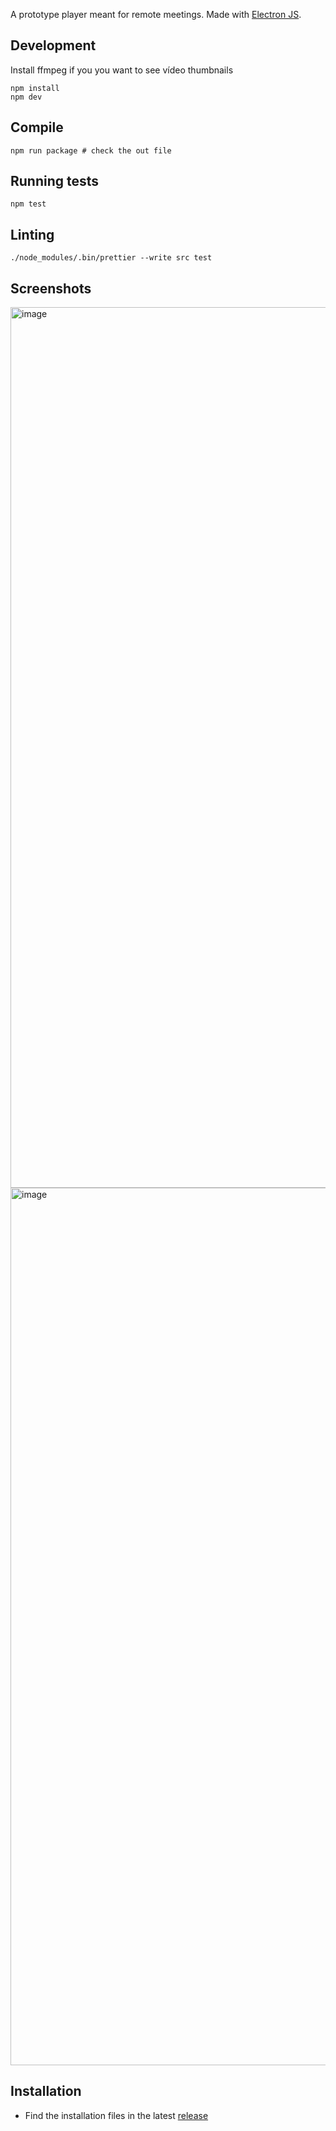 A prototype player meant for remote meetings. Made with [Electron JS](https://www.electronjs.org/).

## Development

Install ffmpeg if you you want to see vídeo thumbnails

```
npm install
npm dev
```

## Compile

```
npm run package # check the out file
```

## Running tests

```
npm test
```

## Linting

```
./node_modules/.bin/prettier --write src test
```

## Screenshots

<img width="1409" alt="image" src="https://user-images.githubusercontent.com/226834/164533878-ba148626-8fa9-4ab9-879a-522c0d2d291e.png">
<img width="1404" alt="image" src="https://user-images.githubusercontent.com/226834/164558200-d6eb90ad-ec09-493d-b0ca-db03186eb61c.png">

## Installation

- Find the installation files in the latest [release](https://github.com/mjacobus/jw-play/releases/latest)
